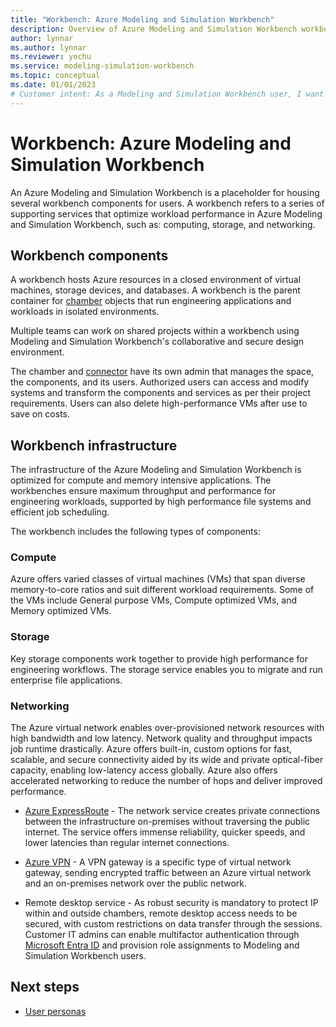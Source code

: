 ```yaml
---
title: "Workbench: Azure Modeling and Simulation Workbench"
description: Overview of Azure Modeling and Simulation Workbench workbench component.
author: lynnar
ms.author: lynnar
ms.reviewer: yochu
ms.service: modeling-simulation-workbench
ms.topic: conceptual
ms.date: 01/01/2023
# Customer intent: As a Modeling and Simulation Workbench user, I want to understand the workbench component.
---
```


# Workbench: Azure Modeling and Simulation Workbench

An Azure Modeling and Simulation Workbench is a placeholder for housing several workbench components for users. A workbench refers to a series of supporting services that optimize workload performance in Azure Modeling and Simulation Workbench, such as: computing, storage, and networking.

## Workbench components

A workbench hosts Azure resources in a closed environment of virtual machines, storage devices, and databases. A workbench is the parent container for [chamber](./concept-chamber.md) objects that run engineering applications and workloads in isolated environments.

Multiple teams can work on shared projects within a workbench using Modeling and Simulation Workbench's collaborative and secure design environment.

The chamber and [connector](./concept-connector.md) have its own admin that manages the space, the components, and its users. Authorized users can access and modify systems and transform the components and services as per their project requirements. Users can also delete high-performance VMs after use to save on costs.

## Workbench infrastructure

The infrastructure of the Azure Modeling and Simulation Workbench is optimized for compute and memory intensive applications. The workbenches ensure maximum throughput and performance for engineering workloads, supported by high performance file systems and efficient job scheduling.

The workbench includes the following types of components:

### Compute

Azure offers varied classes of virtual machines (VMs) that span diverse memory-to-core ratios and suit different workload requirements. Some of the VMs include General purpose VMs, Compute optimized VMs, and Memory optimized VMs.

### Storage

Key storage components work together to provide high performance for engineering workflows. The storage service enables you to migrate and run enterprise file applications.

### Networking

The Azure virtual network enables over-provisioned network resources with high bandwidth and low latency. Network quality and throughput impacts job runtime drastically. Azure offers built-in, custom options for fast, scalable, and secure connectivity aided by its wide and private optical-fiber capacity, enabling low-latency access globally. Azure also offers accelerated networking to reduce the number of hops and deliver improved performance.

- [Azure ExpressRoute](/azure/expressroute/expressroute-introduction) - The network service creates private connections between the infrastructure on-premises without traversing the public internet. The service offers immense reliability, quicker speeds, and lower latencies than regular internet connections.

- [Azure VPN](/azure/vpn-gateway/vpn-gateway-about-vpngateways) - A VPN gateway is a specific type of virtual network gateway, sending encrypted traffic between an Azure virtual network and an on-premises network over the public network.

- Remote desktop service - As robust security is mandatory to protect IP within and outside chambers, remote desktop access needs to be secured, with custom restrictions on data transfer through the sessions. Customer IT admins can enable multifactor authentication through [Microsoft Entra ID](/azure/active-directory/) and provision role assignments to Modeling and Simulation Workbench users.

## Next steps

- [User personas](./concept-user-personas.md)
